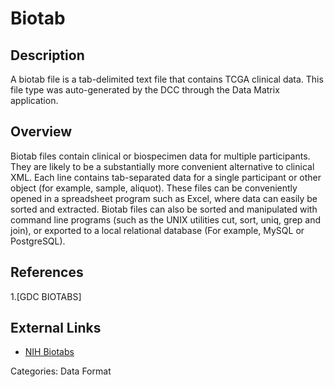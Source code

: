 # Biotab #
## Description ##
A biotab file is a tab-delimited text file that contains TCGA clinical data. This file type was auto-generated by the DCC through the Data Matrix application.

## Overview ##
Biotab files contain clinical or biospecimen data for multiple participants. They are likely to be a substantially more convenient alternative to clinical XML. Each line contains tab-separated data for a single participant or other object (for example, sample, aliquot). These files can be conveniently opened in a spreadsheet program such as Excel, where data can easily be sorted and extracted. Biotab files can also be sorted and manipulated with command line programs (such as the UNIX utilities cut, sort, uniq, grep and join), or exported to a local relational database (For example, MySQL or PostgreSQL).

## References ##
1.[GDC BIOTABS]

## External Links ##
* [NIH Biotabs](https://wiki.nci.nih.gov/display/tcga/biotab)

Categories: Data Format
